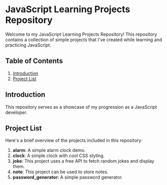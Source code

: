# JavaScript Learning Projects Repository

Welcome to my JavaScript Learning Projects Repository! This repository contains a collection of simple projects that I've created while learning and practicing JavaScript.

## Table of Contents

1. [Introduction](#introduction)
2. [Project List](#project-list)


## Introduction

This repository serves as a showcase of my progression as a JavaScript developer.

## Project List

Here's a brief overview of the projects included in this repository:

1. **alarm**: A simple alarm clock demo.
2. **clock**: A simple clock with cool CSS styling.
3. **joke**: This project uses a free API to fetch random jokes and display them.
4. **note**: This project can be used to store notes.
5. **password_generator**: A simple password generator. 



